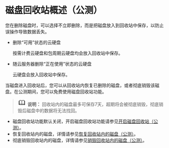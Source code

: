 # 磁盘回收站概述（公测）<a name="evs_01_0100"></a>

您在删除磁盘时，可以选择不立即删除，而是把磁盘放入到回收站中保存，以防止误操作导致数据丢失。

-   删除“可用”状态的云硬盘

    按需计费云硬盘和包周期云硬盘均会放入回收站中保存。

-   随云服务器删除“正在使用”状态的云硬盘

    云硬盘会放入回收站中保存。


当磁盘进入回收站后，您可以从回收站内恢复已删除的磁盘，或者彻底销毁该磁盘。在公测期间，您可以免费使用磁盘回收站功能。

>![](public_sys-resources/icon-note.gif) **说明：** 
>回收站内的磁盘最多可保存7天，超期将会被彻底销毁，彻底销毁后磁盘中的数据将无法找回。

-   磁盘回收站功能默认关闭，开启磁盘回收站功能请参见[开启磁盘回收站（公测）](开启磁盘回收站（公测）.md)。
-   恢复回收站内的磁盘，详情请参见[恢复回收站内的磁盘（公测）](恢复回收站内的磁盘（公测）.md)。
-   彻底销毁回收站内的磁盘，详情请参见[销毁回收站内的磁盘（公测）](销毁回收站内的磁盘（公测）.md)。


